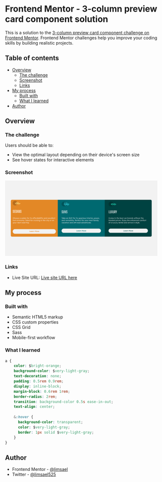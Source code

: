 # Frontend Mentor - 3-column preview card component solution

This is a solution to the [3-column preview card component challenge on Frontend Mentor](https://www.frontendmentor.io/challenges/3column-preview-card-component-pH92eAR2-). Frontend Mentor challenges help you improve your coding skills by building realistic projects. 

## Table of contents

- [Overview](#overview)
  - [The challenge](#the-challenge)
  - [Screenshot](#screenshot)
  - [Links](#links)
- [My process](#my-process)
  - [Built with](#built-with)
  - [What I learned](#what-i-learned)
- [Author](#author)


## Overview

### The challenge

Users should be able to:

- View the optimal layout depending on their device's screen size
- See hover states for interactive elements

### Screenshot

![](./screenshot.png)




### Links


- Live Site URL: [Live site URL here](https://limsael.github.io/three-column-preview-card-component/)

## My process

### Built with

- Semantic HTML5 markup
- CSS custom properties
- CSS Grid
- Sass
- Mobile-first workflow


### What I learned


```css
a {
    color: $bright-orange;
    background-color: $very-light-gray;
    text-decoration: none;
    padding: 0.5rem 0.9rem;
    display: inline-block;
    margin-block: 0.6rem 1rem;
    border-radius: 2rem;
    transition: background-color 0.5s ease-in-out;
    text-align: center;

    &:hover {
      background-color: transparent;
      color: $very-light-gray;
      border: 1px solid $very-light-gray;
    }
}
```


## Author

- Frontend Mentor - [@limsael](https://www.frontendmentor.io/profile/limsael)
- Twitter - [@limsael525](https://www.twitter.com/limsael525)

